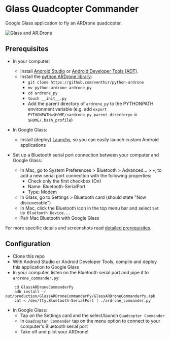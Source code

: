 Glass Quadcopter Commander
==========================

Google Glass application to fly an ARDrone quadcopter.

![Glass and AR.Drone](http://jose-troche.github.io/GlassARDroneCommanderPy/img/glass-ardrone.png)
## Prerequisites
* In your computer:
    * Install [Android Studio](http://developer.android.com/sdk/installing/studio.html) or
      [Android Developer Tools (ADT)](http://developer.android.com/sdk/installing/bundle.html).
    * Install the [python ARDrone library](https://github.com/venthur/python-ardrone):
      * `git clone https://github.com/venthur/python-ardrone`
      * `mv python-ardrone ardrone_py`
      * `cd ardrone_py`
      * `touch __init__.py`
      * Add the parent directory of `ardrone_py` to the PYTHONPATH environment variable 
        (e.g. add `export PYTHONPATH=$HOME/<ardrone_py_parent_directory>` in `$HOME/.bash_profile`)

* In Google Glass:
    * Install (deploy) [Launchy](https://github.com/kaze0/launchy), so you can easily launch
      custom Android applications

* Set up a Bluetooth serial port connection between your computer and Google Glass:
   * In Mac, go to System Preferences > Bluetooth > Advanced... > `+`, to add a new serial port connection with
     the following properties:
      * Check only the first checkbox (On)
      * Name: Bluetooth-SerialPort
      * Type: Modem
   * In Glass, go to Settings > Bluetooth card (should state "Now discoverable")
   * In Mac, click the Bluetooth icon in the top menu bar and select `Set Up Bluetooth Device...`
   * Pair Mac Bluetooth with Google Glass

For more specific details and screenshots read [detailed prerequisites](prerequisites.md).

## Configuration
* Clone this repo
* With Android Studio or Android Developer Tools, compile and deploy this application to
Google Glass
* In your computer, listen on the Bluetooth serial port and pipe it to `ardrone_commander.py`:

```
    cd GlassARDroneCommanderPy
    adb install -r out/production/GlassARDroneCommanderPy/GlassARDroneCommanderPy.apk
    cat < /dev/tty.Bluetooth-SerialPort | ./ardrone_commander.py
```
* In Google Glass:
    * Tap on the Settings card and the select/launch `Quadcopter Commander`
    * In `Quadcopter Commander` tap on the menu option to connect to your computer's Bluetooth serial port
    * Take off and pilot your ARDrone!

